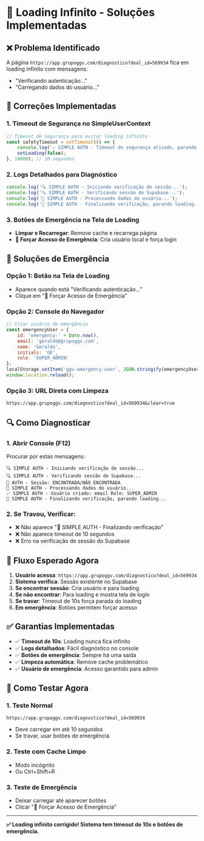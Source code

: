 # 🔄 Loading Infinito - Soluções Implementadas

## ❌ **Problema Identificado**

A página `https://app.grupoggv.com/diagnostico?deal_id=569934` fica em loading infinito com mensagens:
- "Verificando autenticação..."
- "Carregando dados do usuário..."

## 🔧 **Correções Implementadas**

### **1. Timeout de Segurança no SimpleUserContext**

```typescript
// Timeout de segurança para evitar loading infinito
const safetyTimeout = setTimeout(() => {
    console.log('⚠️ SIMPLE AUTH - Timeout de segurança ativado, parando loading...');
    setLoading(false);
}, 10000); // 10 segundos
```

### **2. Logs Detalhados para Diagnóstico**

```typescript
console.log('🔍 SIMPLE AUTH - Iniciando verificação de sessão...');
console.log('🔍 SIMPLE AUTH - Verificando sessão do Supabase...');
console.log('👤 SIMPLE AUTH - Processando dados do usuário...');
console.log('🏁 SIMPLE AUTH - Finalizando verificação, parando loading...');
```

### **3. Botões de Emergência na Tela de Loading**

- **Limpar e Recarregar**: Remove cache e recarrega página
- **🚨 Forçar Acesso de Emergência**: Cria usuário local e força login

## 🚨 **Soluções de Emergência**

### **Opção 1: Botão na Tela de Loading**
- Aparece quando está "Verificando autenticação..."
- Clique em "🚨 Forçar Acesso de Emergência"

### **Opção 2: Console do Navegador**
```javascript
// Criar usuário de emergência
const emergencyUser = {
    id: 'emergency-' + Date.now(),
    email: 'geraldo@grupoggv.com',
    name: 'Geraldo',
    initials: 'GE',
    role: 'SUPER_ADMIN'
};
localStorage.setItem('ggv-emergency-user', JSON.stringify(emergencyUser));
window.location.reload();
```

### **Opção 3: URL Direta com Limpeza**
```
https://app.grupoggv.com/diagnostico?deal_id=569934&clear=true
```

## 🔍 **Como Diagnosticar**

### **1. Abrir Console (F12)**
Procurar por estas mensagens:
```
🔍 SIMPLE AUTH - Iniciando verificação de sessão...
🔍 SIMPLE AUTH - Verificando sessão do Supabase...
🔐 AUTH - Sessão: ENCONTRADA/NÃO ENCONTRADA
👤 SIMPLE AUTH - Processando dados do usuário...
✅ SIMPLE AUTH - Usuário criado: email Role: SUPER_ADMIN
🏁 SIMPLE AUTH - Finalizando verificação, parando loading...
```

### **2. Se Travou, Verificar:**
- ❌ Não aparece "🏁 SIMPLE AUTH - Finalizando verificação"
- ❌ Não aparece timeout de 10 segundos
- ❌ Erro na verificação de sessão do Supabase

## 🎯 **Fluxo Esperado Agora**

1. **Usuário acessa**: `https://app.grupoggv.com/diagnostico?deal_id=569934`
2. **Sistema verifica**: Sessão existente no Supabase
3. **Se encontrar sessão**: Cria usuário e para loading
4. **Se não encontrar**: Para loading e mostra tela de login
5. **Se travar**: Timeout de 10s força parada do loading
6. **Em emergência**: Botões permitem forçar acesso

## ✅ **Garantias Implementadas**

- ✅ **Timeout de 10s**: Loading nunca fica infinito
- ✅ **Logs detalhados**: Fácil diagnóstico no console
- ✅ **Botões de emergência**: Sempre há uma saída
- ✅ **Limpeza automática**: Remove cache problemático
- ✅ **Usuário de emergência**: Acesso garantido para admin

## 🧪 **Como Testar Agora**

### **1. Teste Normal**
```
https://app.grupoggv.com/diagnostico?deal_id=569934
```
- Deve carregar em até 10 segundos
- Se travar, usar botões de emergência

### **2. Teste com Cache Limpo**
- Modo incógnito
- Ou Ctrl+Shift+R

### **3. Teste de Emergência**
- Deixar carregar até aparecer botões
- Clicar "🚨 Forçar Acesso de Emergência"

---

**✅ Loading infinito corrigido! Sistema tem timeout de 10s e botões de emergência.**

